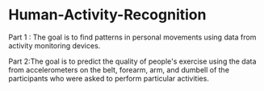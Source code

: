 # Human-Activity-Recognition

Part 1 : The goal is to find patterns in personal movements using data from activity monitoring devices. 

Part 2:The goal is to predict the quality of people's exercise using the data from accelerometers on the belt, forearm, arm, and dumbell of the participants who were asked to perform particular activities.
